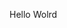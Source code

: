 Hello Wolrd


































































































































































































































































































































































































































































































































































































































































































































































































































































































































































































































































































































































































































































































































































































































































































































































































































































































































































































































































































































































































































































































































































































































































































































































































































































































































































































































































































































































































































































































































































































































































































































































































































































































































































































































































































































































































































































































































































































































































































































































































































































































































































































































